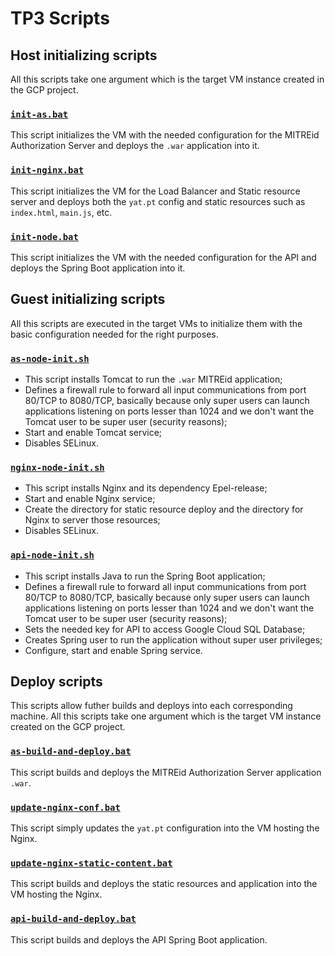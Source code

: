 # TP3 Scripts

## Host initializing scripts

All this scripts take one argument which is the target VM instance created in the GCP project.

### [`init-as.bat`](https://github.com/isel-leic-daw/S1819V-LI61N-G06/blob/master/TP3/scripts/init-as.bat)

This script initializes the VM with the needed configuration for the MITREid Authorization Server and deploys the `.war` application into it.

### [`init-nginx.bat`](https://github.com/isel-leic-daw/S1819V-LI61N-G06/blob/master/TP3/scripts/init-nginx.bat)

This script initializes the VM for the Load Balancer and Static resource server and deploys both the `yat.pt` config and static resources such as `index.html`, `main.js`, etc.

### [`init-node.bat`](https://github.com/isel-leic-daw/S1819V-LI61N-G06/blob/master/TP3/scripts/init-node.bat)

This script initializes the VM with the needed configuration for the API and deploys the Spring Boot application into it.

## Guest initializing scripts

All this scripts are executed in the target VMs to initialize them with the basic configuration needed for the right purposes.

### [`as-node-init.sh`](https://github.com/isel-leic-daw/S1819V-LI61N-G06/blob/master/TP3/scripts/as-node-init.sh)

* This script installs Tomcat to run the `.war` MITREid application; 
* Defines a firewall rule to forward all input communications from port 80/TCP to 8080/TCP, basically because only super users can launch applications listening on ports lesser than 1024 and we don't want the Tomcat user to be super user (security reasons); 
* Start and enable Tomcat service;
* Disables SELinux.

### [`nginx-node-init.sh`](https://github.com/isel-leic-daw/S1819V-LI61N-G06/blob/master/TP3/scripts/nginx-node-init.sh)

* This script installs Nginx and its dependency Epel-release;
* Start and enable Nginx service;
* Create the directory for static resource deploy and the directory for Nginx to server those resources;
* Disables SELinux.

### [`api-node-init.sh`](https://github.com/isel-leic-daw/S1819V-LI61N-G06/blob/master/TP3/scripts/api-node-init.sh)

* This script installs Java to run the Spring Boot application;
* Defines a firewall rule to forward all input communications from port 80/TCP to 8080/TCP, basically because only super users can launch applications listening on ports lesser than 1024 and we don't want the Tomcat user to be super user (security reasons);
* Sets the needed key for API to access Google Cloud SQL Database;
* Creates Spring user to run the application without super user privileges;
* Configure, start and enable Spring service.

## Deploy scripts

This scripts allow futher builds and deploys into each corresponding machine. All this scripts take one argument which is the target VM instance created on the GCP project.

### [`as-build-and-deploy.bat`](https://github.com/isel-leic-daw/S1819V-LI61N-G06/blob/master/TP3/scripts/as-build-and-deploy.bat)

This script builds and deploys the MITREid Authorization Server application `.war`.

### [`update-nginx-conf.bat`](https://github.com/isel-leic-daw/S1819V-LI61N-G06/blob/master/TP3/scripts/update-nginx-conf.bat)

This script simply updates the `yat.pt` configuration into the VM hosting the Nginx.

### [`update-nginx-static-content.bat`](https://github.com/isel-leic-daw/S1819V-LI61N-G06/blob/master/TP3/scripts/update-nginx-static-content.bat)

This script builds and deploys the static resources and application into the VM hosting the Nginx.

### [`api-build-and-deploy.bat`](https://github.com/isel-leic-daw/S1819V-LI61N-G06/blob/master/TP3/scripts/api-build-and-deploy.bat)

This script builds and deploys the API Spring Boot application.
